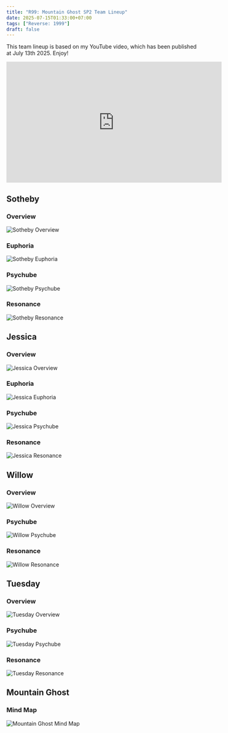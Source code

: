 ```yaml
---
title: "R99: Mountain Ghost SP2 Team Lineup"
date: 2025-07-15T01:33:00+07:00
tags: ["Reverse: 1999"]
draft: false
---
```


This team lineup is based on my YouTube video, which has been published at July
13th 2025. Enjoy!

<iframe width="560" height="315" src="https://www.youtube.com/embed/-mgd3bO73fE?si=iGSVJKWIbdFuIFpK" title="YouTube video player" frameborder="0" allow="accelerometer; autoplay; clipboard-write; encrypted-media; gyroscope; picture-in-picture; web-share" referrerpolicy="strict-origin-when-cross-origin" allowfullscreen></iframe>

## Sotheby

### Overview
![Sotheby Overview](./sotheby-overview.webp)

### Euphoria
![Sotheby Euphoria](./sotheby-euphoria.webp)

### Psychube
![Sotheby Psychube](./sotheby-psychube.webp)

### Resonance
![Sotheby Resonance](./sotheby-resonance.webp)


## Jessica

### Overview
![Jessica Overview](./jessica-overview.webp)

### Euphoria
![Jessica Euphoria](./jessica-euphoria.webp)

### Psychube
![Jessica Psychube](./jessica-psychube.webp)

### Resonance
![Jessica Resonance](./jessica-resonance.webp)


## Willow

### Overview
![Willow Overview](./willow-overview.webp)

### Psychube
![Willow Psychube](./willow-psychube.webp)

### Resonance
![Willow Resonance](./willow-resonance.webp)


## Tuesday

### Overview
![Tuesday Overview](./tuesday-overview.webp)

### Psychube
![Tuesday Psychube](./tuesday-psychube.webp)

### Resonance
![Tuesday Resonance](./tuesday-resonance.webp)

## Mountain Ghost

### Mind Map
![Mountain Ghost Mind Map](./mountain-ghost-mind-map.webp)
